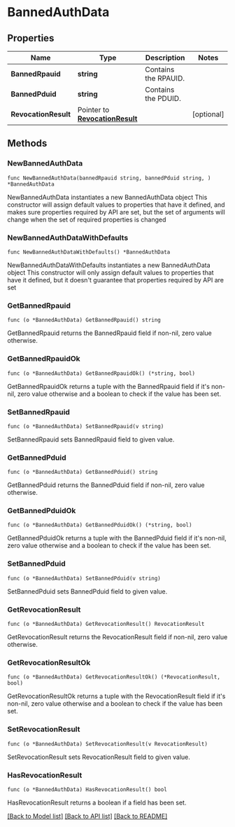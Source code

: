 # BannedAuthData

## Properties

Name | Type | Description | Notes
------------ | ------------- | ------------- | -------------
**BannedRpauid** | **string** | Contains the RPAUID. | 
**BannedPduid** | **string** | Contains the PDUID. | 
**RevocationResult** | Pointer to [**RevocationResult**](RevocationResult.md) |  | [optional] 

## Methods

### NewBannedAuthData

`func NewBannedAuthData(bannedRpauid string, bannedPduid string, ) *BannedAuthData`

NewBannedAuthData instantiates a new BannedAuthData object
This constructor will assign default values to properties that have it defined,
and makes sure properties required by API are set, but the set of arguments
will change when the set of required properties is changed

### NewBannedAuthDataWithDefaults

`func NewBannedAuthDataWithDefaults() *BannedAuthData`

NewBannedAuthDataWithDefaults instantiates a new BannedAuthData object
This constructor will only assign default values to properties that have it defined,
but it doesn't guarantee that properties required by API are set

### GetBannedRpauid

`func (o *BannedAuthData) GetBannedRpauid() string`

GetBannedRpauid returns the BannedRpauid field if non-nil, zero value otherwise.

### GetBannedRpauidOk

`func (o *BannedAuthData) GetBannedRpauidOk() (*string, bool)`

GetBannedRpauidOk returns a tuple with the BannedRpauid field if it's non-nil, zero value otherwise
and a boolean to check if the value has been set.

### SetBannedRpauid

`func (o *BannedAuthData) SetBannedRpauid(v string)`

SetBannedRpauid sets BannedRpauid field to given value.


### GetBannedPduid

`func (o *BannedAuthData) GetBannedPduid() string`

GetBannedPduid returns the BannedPduid field if non-nil, zero value otherwise.

### GetBannedPduidOk

`func (o *BannedAuthData) GetBannedPduidOk() (*string, bool)`

GetBannedPduidOk returns a tuple with the BannedPduid field if it's non-nil, zero value otherwise
and a boolean to check if the value has been set.

### SetBannedPduid

`func (o *BannedAuthData) SetBannedPduid(v string)`

SetBannedPduid sets BannedPduid field to given value.


### GetRevocationResult

`func (o *BannedAuthData) GetRevocationResult() RevocationResult`

GetRevocationResult returns the RevocationResult field if non-nil, zero value otherwise.

### GetRevocationResultOk

`func (o *BannedAuthData) GetRevocationResultOk() (*RevocationResult, bool)`

GetRevocationResultOk returns a tuple with the RevocationResult field if it's non-nil, zero value otherwise
and a boolean to check if the value has been set.

### SetRevocationResult

`func (o *BannedAuthData) SetRevocationResult(v RevocationResult)`

SetRevocationResult sets RevocationResult field to given value.

### HasRevocationResult

`func (o *BannedAuthData) HasRevocationResult() bool`

HasRevocationResult returns a boolean if a field has been set.


[[Back to Model list]](../README.md#documentation-for-models) [[Back to API list]](../README.md#documentation-for-api-endpoints) [[Back to README]](../README.md)


